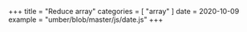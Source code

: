 +++
title = "Reduce array"
categories = [ "array" ]
date = 2020-10-09
example = "umber/blob/master/js/date.js"
+++
